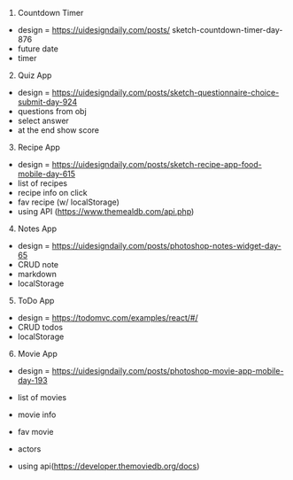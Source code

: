 1. Countdown Timer

- design = https://uidesigndaily.com/posts/ sketch-countdown-timer-day-876
- future date
- timer

2. Quiz App

- design = https://uidesigndaily.com/posts/sketch-questionnaire-choice-submit-day-924
- questions from obj
- select answer
- at the end show score

3. Recipe App

- design = https://uidesigndaily.com/posts/sketch-recipe-app-food-mobile-day-615
- list of recipes
- recipe info on click
- fav recipe (w/ localStorage)
- using API (https://www.themealdb.com/api.php)

4. Notes App

- design = https://uidesigndaily.com/posts/photoshop-notes-widget-day-65
- CRUD note
- markdown
- localStorage

5. ToDo App

- design = https://todomvc.com/examples/react/#/
- CRUD todos
- localStorage

6. Movie App

- design = https://uidesigndaily.com/posts/photoshop-movie-app-mobile-day-193

- list of movies
- movie info
- fav movie
- actors
- using api(https://developer.themoviedb.org/docs)
